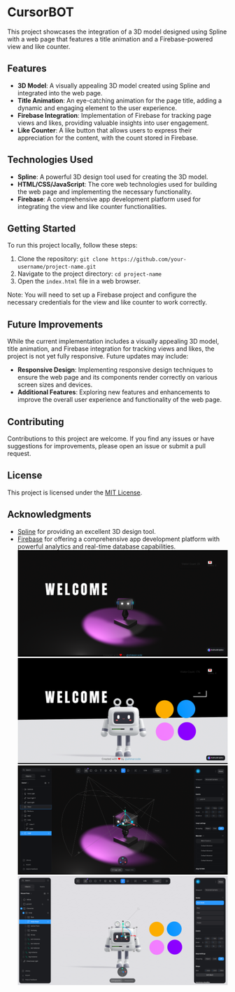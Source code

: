 # CursorBOT

This project showcases the integration of a 3D model designed using Spline with a web page that features a title animation and a Firebase-powered view and like counter.

## Features

- **3D Model**: A visually appealing 3D model created using Spline and integrated into the web page.
- **Title Animation**: An eye-catching animation for the page title, adding a dynamic and engaging element to the user experience.
- **Firebase Integration**: Implementation of Firebase for tracking page views and likes, providing valuable insights into user engagement.
- **Like Counter**: A like button that allows users to express their appreciation for the content, with the count stored in Firebase.

## Technologies Used

- **Spline**: A powerful 3D design tool used for creating the 3D model.
- **HTML/CSS/JavaScript**: The core web technologies used for building the web page and implementing the necessary functionality.
- **Firebase**: A comprehensive app development platform used for integrating the view and like counter functionalities.

## Getting Started

To run this project locally, follow these steps:

1. Clone the repository: `git clone https://github.com/your-username/project-name.git`
2. Navigate to the project directory: `cd project-name`
3. Open the `index.html` file in a web browser.

Note: You will need to set up a Firebase project and configure the necessary credentials for the view and like counter to work correctly.

## Future Improvements

While the current implementation includes a visually appealing 3D model, title animation, and Firebase integration for tracking views and likes, the project is not yet fully responsive. Future updates may include:

- **Responsive Design**: Implementing responsive design techniques to ensure the web page and its components render correctly on various screen sizes and devices.
- **Additional Features**: Exploring new features and enhancements to improve the overall user experience and functionality of the web page.

## Contributing

Contributions to this project are welcome. If you find any issues or have suggestions for improvements, please open an issue or submit a pull request.

## License

This project is licensed under the [MIT License](LICENSE).

## Acknowledgments

- [Spline](https://spline.design/) for providing an excellent 3D design tool.
- [Firebase](https://firebase.google.com/) for offering a comprehensive app development platform with powerful analytics and real-time database capabilities.
![alt text](image.png)
![alt text](image-1.png)
![alt text](image-3.png)
![alt text](image-2.png)